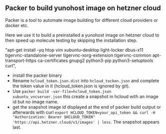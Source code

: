 

## Packer to build yunohost image on hetzner cloud

Packer is a tool to automate image building for different cloud providers or docker etc.

Here we use it to build a preinstalled a yunohost image on hetzner cloud to then speed up molecule testing by skipping the installation step.

"apt-get install -yq htop vim xubuntu-desktop light-locker dbus-x11 tigervnc-standalone-server tigervnc-xorg-extension tigervnc-common apt-transport-https ca-certificates gnupg2 python3-pip python3-setuptools curl",

- install the packer binary
- Rename `hcloud_token.json.dist` into `hcloud_tocken.json` and complete the token value in it (hcloud_token.json is ignored by git).
- Use `packer build -var-file=hcloud_token.json xubuntu_vncserver.json` this create a snapshot in hcloud with an image id but no image name.
- get the snapshot image id displayed at the end of packer build output or afterwards with curl `export HCLOUD_TOKEN=your_api_token && curl -H "Authorization: Bearer $HCLOUD_TOKEN" 'https://api.hetzner.cloud/v1/images' | less`. The snapshot appears last.


<!-- - In the `molecule.yml`  file of scenario `hcloud_from_image` replace `image: name` par `image: your_snapshot_id`
- You can then (probably) run `molecule test -s hcloud_from_image` without reinstalling yunohost at every run. -->